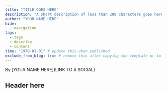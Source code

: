 ```yaml
---
title: "TITLE GOES HERE"
description: "A short description of less than 280 characters goes here."
author: "YOUR NAME HERE"
hide:
  - navigation
tags:
  - tags
  - describe
  - content
time: "1970-01-01" # update this when published
exclude_from_blog: true # remove this after copying the template or to "publish"
---
```

<div class="author" markdown>
By [YOUR NAME HERE](LINK TO A SOCIAL)
</div>

## Header here <!-- title is auto-rendered at top of page, this is a section header-->
